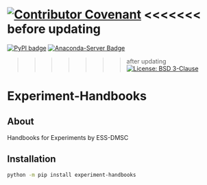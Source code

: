 [![Contributor Covenant](https://img.shields.io/badge/Contributor%20Covenant-2.1-4baaaa.svg)](CODE_OF_CONDUCT.md)
<<<<<<< before updating
=======
[![PyPI badge](http://img.shields.io/pypi/v/experiment-handbooks.svg)](https://pypi.python.org/pypi/experiment-handbooks)
[![Anaconda-Server Badge](https://anaconda.org/ess-dmsc-dram/experiment-handbooks/badges/version.svg)](https://anaconda.org/ess-dmsc-dram/experiment-handbooks)
>>>>>>> after updating
[![License: BSD 3-Clause](https://img.shields.io/badge/License-BSD%203--Clause-blue.svg)](LICENSE)

# Experiment-Handbooks

## About

Handbooks for Experiments by ESS-DMSC

## Installation

```sh
python -m pip install experiment-handbooks
```
